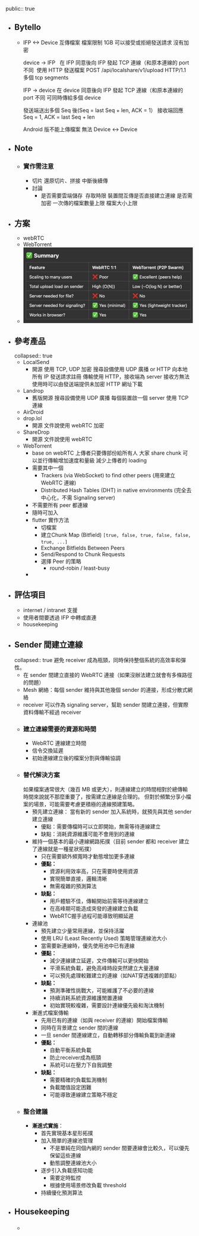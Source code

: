 public:: true

- ## Bytello
	- IFP <-> Device 互傳檔案
	  檔案限制 1GB
	  可以接受或拒絕發送請求
	  沒有加密
	  
	  device -> IFP  	在 IFP 同意後向 IFP 發起 TCP 連線（和原本連線的 port 不同 	使用 HTTP 發送檔案 POST /api/localshare/v1/upload HTTP/1.1  	多個 tcp segments
	  
	  IFP -> device
	  	在 device 同意後向 IFP 發起 TCP 連線（和原本連線的 port 不同
	  	可同時傳給多個 device
	  
	  發送端送出多個 Seq 後(Seq = last Seq + len, ACK = 1）
	  接收端回應 Seq = 1, ACK = last Seq + len
	  
	  Android 版不能上傳檔案
	  無法 Device <-> Device
- ## Note
	- ### 實作需注意
		- 切片
		  還原切片、拼接
		  中斷後續傳
		- 討論
			- 是否需要雲端儲存 	存取時限
			  裝置間互傳是否直接建立連線
			  是否需加密
			  一次傳的檔案數量上限
			  檔案大小上限
- ## 方案
	- webRTC
	- WebTorrent
	- ![image.png](../assets/image_1743577154099_0.png)
- ## 參考產品
  collapsed:: true
	- LocalSend
		- 開源
		  使用 TCP, UDP
		  加密
		  搜尋設備使用 UDP 廣播 or HTTP 向本地所有 IP 發送請求註冊
		  傳輸使用 HTTP，接收端為 server
		  接收方無法使用時可以由發送端提供未加密 HTTP 網址下載
	- Landrop
		- 舊版開源
		  搜尋設備使用 UDP 廣播
		  每個裝置啟一個 server 使用 TCP 連線
	- AirDroid
	- drop.lol
		- 開源
		  文件說使用 webRTC
		  加密
	- ShareDrop
		- 開源
		  文件說使用 webRTC
	- WebTorrent
		- base on webRTC
		  上傳者只要傳部份給所有人
		  大家 share chunk
		  可以並行傳輸增加速度和量級
		  減少上傳者的 loading
		- 需要其中一個
			- Trackers (via WebSocket) to find other peers (用來建立 WebRTC 連線)
			- Distributed Hash Tables (DHT) in native environments (完全去中心化，不需 Signaling server)
		- 不需要所有 peer 都連線
		- 隨時可加入
		- flutter 實作方法
			- 切檔案
			- 建立Chunk Map (Bitfield)
			  `[true, false, true, false, false, true, ...]`
			- Exchange Bitfields Between Peers
			- Send/Respond to Chunk Requests
			- 選擇 Peer 的策略
				- round-robin / least-busy
		-
- ## 評估項目
	- internet / intranet 支援
	- 使用者間要透過 IFP 中轉或直連
	- housekeeping
- ## Sender 間建立連線
  collapsed:: true
  避免 receiver 成為瓶頸，同時保持整個系統的高效率和彈性。
	- 在 sender 間建立直接的 WebRTC 連接（如果沒辦法建立就會有多條路徑的問題）
	- Mesh 網絡：每個 sender 維持與其他幾個 sender 的連接，形成分散式網絡
	- receiver 可以作為 signaling server，幫助 sender 間建立連接，但實際資料傳輸不經過 receiver
	- ### 建立連線需要的資源和時間
		- WebRTC 連線建立時間
		- 信令交換延遲
		- 初始連線建立後的檔案分割與傳輸協調
	- ### 替代解決方案
	  如果檔案通常很大（幾百 MB 或更大），則連線建立的時間相對於總傳輸時間來說就不那麼重要了，按需建立連線是合理的。
	  但對於頻繁分享小檔案的場景，可能需要考慮更積極的連線預建策略。
		- 預先建立連線：
		  當有新的 sender 加入系統時，就預先與其他 sender 建立連線
			- 優點：需要傳檔時可以立即開始，無需等待連線建立
			- 缺點：消耗資源維護可能不會用到的連線
		- 維持一個基本的最小連線網路拓撲（目前 sender 都和 receiver 建立了連線就是一種星狀拓撲）
			- 只在需要額外頻寬時才動態增加更多連線
			- **優點：**
				- 資源利用效率高，只在需要時使用資源
				- 實現簡單直接，邏輯清晰
				- 無需複雜的預測算法
			- **缺點：**
				- 用戶體驗不佳，傳輸開始前需等待連線建立
				- 在高峰期可能造成突發的連線建立負載
				- WebRTC握手過程可能導致明顯延遲
		- 連線池
			- 預先建立少量常用連線，並保持活躍
			- 使用 LRU (Least Recently Used) 策略管理連線池大小
			- 當需要新連線時，優先使用池中已有連線
			- **優點：**
				- 減少連線建立延遲，文件傳輸可以更快開始
				- 平滑系統負載，避免高峰時段突然建立大量連線
				- 可以預先處理較難建立的連線（如NAT穿透複雜的節點）
			- **缺點：**
				- 預測準確性挑戰大，可能維護了不必要的連線
				- 持續消耗系統資源維護閒置連線
				- 初始實現較複雜，需要設計連線優先級和淘汰機制
		- 漸進式檔案傳輸
			- 先用已有的連線（如與 receiver 的連線）開始檔案傳輸
			- 同時在背景建立 sender 間的連線
			- 一旦 sender 間連線建立，自動轉移部分傳輸負載到新連線
			- **優點：**
				- 自動平衡系統負載
				- 防止receiver成為瓶頸
				- 系統可以在壓力下自我調整
			- **缺點：**
				- 需要精確的負載監測機制
				- 負載閾值設定困難
				- 可能導致連線建立策略不穩定
	- ### 整合建議
		- **漸進式實施**：
			- 首先實現基本星形拓撲
			- 加入簡單的連線池管理
				- 不是單純在同個內網的 sender 間要連線會比較久，可以優先保留這些連線
				- 動態調整連線池大小
			- 逐步引入負載感知功能
				- 需要定時監控
				- 根據使用場景修改負載 threshold
			- 持續優化預測算法
- ## Housekeeping
	- ###
